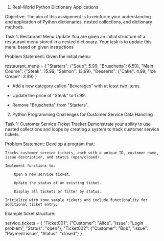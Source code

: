 1. Real-World Python Dictionary Applications

Objective: The aim of this assignment is to reinforce your understanding and application of Python dictionaries, nested collections, and dictionary methods.

Task 1: Restaurant Menu Update You are given an initial structure of a restaurant menu stored in a nested dictionary. Your task is to update this menu based on given instructions

Problem Statement: Given the initial menu:

restaurant_menu = {
    "Starters": {"Soup": 5.99, "Bruschetta": 6.50},
    "Main Course": {"Steak": 15.99, "Salmon": 13.99},
    "Desserts": {"Cake": 4.99, "Ice Cream": 3.99}
}

- Add a new category called "Beverages" with at least two items.

- Update the price of "Steak" to 17.99.

- Remove "Bruschetta" from "Starters". 
2. Python Programming Challenges for Customer Service Data Handling

Task 1: Customer Service Ticket Tracker Demonstrate your ability to use nested collections and loops by creating a system to track customer service tickets.

Problem Statement: Develop a program that:

    Tracks customer service tickets, each with a unique ID, customer name, issue description, and status (open/closed).

    Implement functions to:

        Open a new service ticket.

        Update the status of an existing ticket.

        Display all tickets or filter by status.

    Initialize with some sample tickets and include functionality for additional ticket entry.

Example ticket structure:

service_tickets = {
    "Ticket001": {"Customer": "Alice", "Issue": "Login problem", "Status": "open"},
    "Ticket002": {"Customer": "Bob", "Issue": "Payment issue", "Status": "closed"}
}
